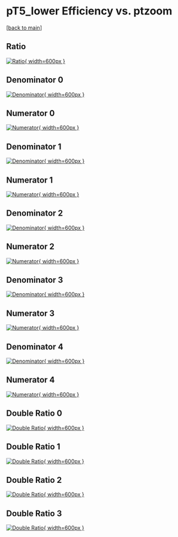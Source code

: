# pT5_lower Efficiency vs. ptzoom

[[back to main](./)]



## Ratio

[![Ratio](../mtv/var/pT5_lower_xtr_13_1_eff_ptzoom.png){ width=600px }](../mtv/var/pT5_lower_xtr_13_1_eff_ptzoom.pdf)

## Denominator 0

[![Denominator](../mtv/den/pT5_lower_xtr_13_1_eff_ptzoom_den0.png){ width=600px }](../mtv/den/pT5_lower_xtr_13_1_eff_ptzoom_den0.pdf)

## Numerator 0

[![Numerator](../mtv/num/pT5_lower_xtr_13_1_eff_ptzoom_num0.png){ width=600px }](../mtv/num/pT5_lower_xtr_13_1_eff_ptzoom_num0.pdf)

## Denominator 1

[![Denominator](../mtv/den/pT5_lower_xtr_13_1_eff_ptzoom_den1.png){ width=600px }](../mtv/den/pT5_lower_xtr_13_1_eff_ptzoom_den1.pdf)

## Numerator 1

[![Numerator](../mtv/num/pT5_lower_xtr_13_1_eff_ptzoom_num1.png){ width=600px }](../mtv/num/pT5_lower_xtr_13_1_eff_ptzoom_num1.pdf)

## Denominator 2

[![Denominator](../mtv/den/pT5_lower_xtr_13_1_eff_ptzoom_den2.png){ width=600px }](../mtv/den/pT5_lower_xtr_13_1_eff_ptzoom_den2.pdf)

## Numerator 2

[![Numerator](../mtv/num/pT5_lower_xtr_13_1_eff_ptzoom_num2.png){ width=600px }](../mtv/num/pT5_lower_xtr_13_1_eff_ptzoom_num2.pdf)

## Denominator 3

[![Denominator](../mtv/den/pT5_lower_xtr_13_1_eff_ptzoom_den3.png){ width=600px }](../mtv/den/pT5_lower_xtr_13_1_eff_ptzoom_den3.pdf)

## Numerator 3

[![Numerator](../mtv/num/pT5_lower_xtr_13_1_eff_ptzoom_num3.png){ width=600px }](../mtv/num/pT5_lower_xtr_13_1_eff_ptzoom_num3.pdf)

## Denominator 4

[![Denominator](../mtv/den/pT5_lower_xtr_13_1_eff_ptzoom_den4.png){ width=600px }](../mtv/den/pT5_lower_xtr_13_1_eff_ptzoom_den4.pdf)

## Numerator 4

[![Numerator](../mtv/num/pT5_lower_xtr_13_1_eff_ptzoom_num4.png){ width=600px }](../mtv/num/pT5_lower_xtr_13_1_eff_ptzoom_num4.pdf)

## Double Ratio 0

[![Double Ratio](../mtv/ratio/pT5_lower_xtr_13_1_eff_ptzoom_ratio0.png){ width=600px }](../mtv/ratio/pT5_lower_xtr_13_1_eff_ptzoom_ratio0.pdf)

## Double Ratio 1

[![Double Ratio](../mtv/ratio/pT5_lower_xtr_13_1_eff_ptzoom_ratio1.png){ width=600px }](../mtv/ratio/pT5_lower_xtr_13_1_eff_ptzoom_ratio1.pdf)

## Double Ratio 2

[![Double Ratio](../mtv/ratio/pT5_lower_xtr_13_1_eff_ptzoom_ratio2.png){ width=600px }](../mtv/ratio/pT5_lower_xtr_13_1_eff_ptzoom_ratio2.pdf)

## Double Ratio 3

[![Double Ratio](../mtv/ratio/pT5_lower_xtr_13_1_eff_ptzoom_ratio3.png){ width=600px }](../mtv/ratio/pT5_lower_xtr_13_1_eff_ptzoom_ratio3.pdf)

